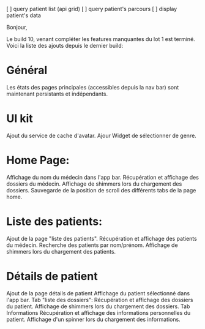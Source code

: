 [ ] query patient list (api grid)
[ ] query patient's parcours
[ ] display patient's data

Bonjour,

Le build 10, venant compléter les features manquantes du lot 1 est terminé. Voici la liste des ajouts depuis le dernier build:

# Général
Les états des pages principales (accessibles depuis la nav bar) sont maintenant persistants et indépendants.

# UI kit
Ajout du service de cache d'avatar.
Ajour Widget de sélectionner de genre.

# Home Page:
Affichage du nom du médecin dans l'app bar.
Récupération et affichage des dossiers du médecin.
Affichage de shimmers lors du chargement des dossiers.
Sauvegarde de la position de scroll des différents tabs de la page home.

# Liste des patients:
Ajout de la page "liste des patients".
Récupération et affichage des patients du médecin.
Recherche des patients par nom/prénom.
Affichage de shimmers lors du chargement des patients.

# Détails de patient
Ajout de la page détails de patient
Affichage du patient sélectionné dans l'app bar.
Tab "liste des dossiers":
  Récupération et affichage des dossiers du patient.
  Affichage de shimmers lors du chargement des dossiers.
Tab Informations
  Récupération et affichage des informations personnelles du patient.
  Affichage d'un spinner lors du chargement des informations.

